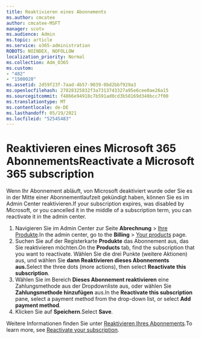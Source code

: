 ```yaml
---
title: Reaktivieren eines Abonnements
ms.author: cmcatee
author: cmcatee-MSFT
manager: scotv
ms.audience: Admin
ms.topic: article
ms.service: o365-administration
ROBOTS: NOINDEX, NOFOLLOW
localization_priority: Normal
ms.collection: Adm_O365
ms.custom:
- "482"
- "1500028"
ms.assetid: 2d59f23f-7aad-4b57-9039-0bd2bbf929a3
ms.openlocfilehash: 27828325832f3a7313743327a95e6cee0ae26a15
ms.sourcegitcommit: f4866e94918c7b591ad0cd3b58169d340bcc7f00
ms.translationtype: MT
ms.contentlocale: de-DE
ms.lasthandoff: 05/19/2021
ms.locfileid: "52545483"
---
```

# <a name="reactivate-a-microsoft-365-subscription"></a><span data-ttu-id="04940-102">Reaktivieren eines Microsoft 365 Abonnements</span><span class="sxs-lookup"><span data-stu-id="04940-102">Reactivate a Microsoft 365 subscription</span></span>

<span data-ttu-id="04940-103">Wenn Ihr Abonnement abläuft, von Microsoft deaktiviert wurde oder Sie es in der Mitte einer Abonnementlaufzeit gekündigt haben, können Sie es im Admin Center reaktivieren.</span><span class="sxs-lookup"><span data-stu-id="04940-103">If your subscription expires, was disabled by Microsoft, or you cancelled it in the middle of a subscription term, you can reactivate it in the admin center.</span></span>
  
1. <span data-ttu-id="04940-104">Navigieren Sie im Admin Center zur Seite **Abrechnung** > [Ihre Produkte](https://go.microsoft.com/fwlink/p/?linkid=842054).</span><span class="sxs-lookup"><span data-stu-id="04940-104">In the admin center, go to the **Billing** > [Your products](https://go.microsoft.com/fwlink/p/?linkid=842054) page.</span></span>
2. <span data-ttu-id="04940-105">Suchen Sie auf der Registerkarte **Produkte** das Abonnement aus, das Sie reaktivieren möchten.</span><span class="sxs-lookup"><span data-stu-id="04940-105">On the **Products** tab, find the subscription that you want to reactivate.</span></span> <span data-ttu-id="04940-106">Wählen Sie die drei Punkte (weitere Aktionen) aus, und wählen Sie **dann Reaktivieren dieses Abonnements aus.**</span><span class="sxs-lookup"><span data-stu-id="04940-106">Select the three dots (more actions), then select **Reactivate this subscription**.</span></span>
3. <span data-ttu-id="04940-107">Wählen Sie im Bereich **Dieses Abonnement reaktivieren** eine Zahlungsmethode aus der Dropdownliste aus, oder wählen Sie **Zahlungsmethode hinzufügen** aus.</span><span class="sxs-lookup"><span data-stu-id="04940-107">In the **Reactivate this subscription** pane, select a payment method from the drop-down list, or select **Add payment method**.</span></span>
4. <span data-ttu-id="04940-108">Klicken Sie auf **Speichern**.</span><span class="sxs-lookup"><span data-stu-id="04940-108">Select **Save**.</span></span>

<span data-ttu-id="04940-109">Weitere Informationen finden Sie unter [Reaktivieren Ihres Abonnements](/microsoft-365/commerce/subscriptions/reactivate-your-subscription).</span><span class="sxs-lookup"><span data-stu-id="04940-109">To learn more, see [Reactivate your subscription](/microsoft-365/commerce/subscriptions/reactivate-your-subscription).</span></span>